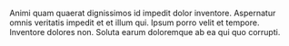 Animi quam quaerat dignissimos id impedit dolor inventore. Aspernatur omnis veritatis impedit et et illum qui. Ipsum porro velit et tempore. Inventore dolores non. Soluta earum doloremque ab ea qui quo corrupti.